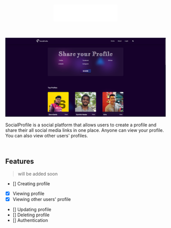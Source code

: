 # <p align="center"><img src="./public/assets/Logo.png" alt="SocialProfile" width="200"/></p>

<br/>

<img src="./public/assets/socialprofiles.png" />

<br/>

SocialProfile is a social platform that allows users to create a profile and share their all social media links in one place. Anyone can view your profile. You can also view other users' profiles. 

<br/>

## Features
> will be added soon

- [] Creating profile
- [x] Viewing profile 
- [x] Viewing other users' profile
- [] Updating profile
- [] Deleting profile
- [] Authentication